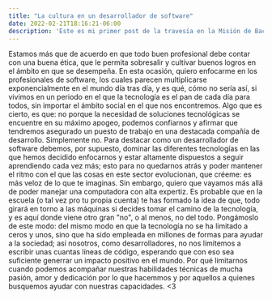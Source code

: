 ```yaml
---
title: "La cultura en un desarrollador de software"
date: 2022-02-21T18:16:21-06:00
description: 'Este es mi primer post de la travesía en la Misión de Backend con Node JS de Launch X.'
---
```


Estamos más que de acuerdo en que todo buen profesional debe contar con una buena ética, que le permita sobresalir y cultivar buenos logros en el ámbito en que se desempeña. En esta ocasión, quiero enfocarme en los profesionales de software, los cuales parecen multiplicarse exponencialmente en el mundo día tras día, y es qué, cómo no sería así, si vivimos en un periodo en el que la tecnología es el pan de cada día para todos, sin importar el ámbito social en el que nos encontremos.
Algo que es cierto, es que: no porque la necesidad de soluciones tecnológicas se encuentre en su máximo apogeo, podemos confiarnos y afirmar que tendremos asegurado un puesto de trabajo en una destacada compañía de desarrollo. Simplemente no. 
Para destacar como un desarrollador de software debemos, por supuesto, dominar las diferentes tecnologías en las que hemos decidido enfocarnos y estar altamente dispuestos a seguir aprendiendo cada vez más; esto para no quedarnos atrás y poder mantener el ritmo con el que las cosas en este sector evolucionan, que créeme: es más veloz de lo que te imaginas. Sin embargo, quiero que vayamos más allá de poder manejar una computadora con alta expertiz. Es probable que en la escuela (o tal vez pro tu propia cuenta) te has formado la idea de que, todo girará en torno a las máquinas si decides tomar el camino de la tecnología, y es aquí donde viene otro gran "no", o al menos, no del todo. Pongámoslo de este modo: del mismo modo en que la tecnología no se ha limitado a ceros y unos, sino que ha sido empleada en millones de formas para ayudar a la sociedad; así nosotros, como desarrolladores, no nos limitemos a escribir unas cuantas líneas de código, esperando que con eso sea suficiente generrar un impacto positivo en el mundo. Por qué limitarnos cuando podemos acompañar nuestras habilidades técnicas de mucha pasión, amor y dedicación por lo que hacemmos y por aquellos a quienes busquemos ayudar con nuestras capacidades. <3

